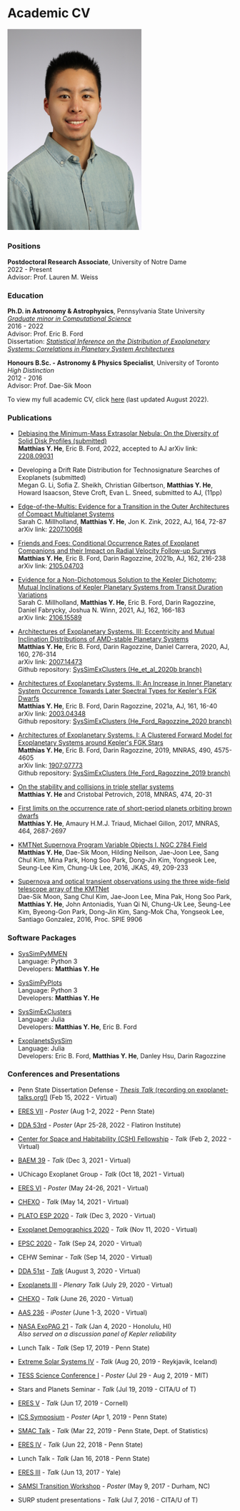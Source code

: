 # Academic CV

<img src="/photos/AAS235_headshot1.JPG" alt="Photo of me taken at AAS 235" width="300"/>  


### Positions

**Postdoctoral Research Associate**, University of Notre Dame  
2022 - Present  
Advisor: Prof. Lauren M. Weiss


### Education

**Ph.D. in Astronomy & Astrophysics**, Pennsylvania State University  
[*Graduate minor in Computational Science*](http://www.csci.psu.edu)  
2016 - 2022  
Advisor: Prof. Eric B. Ford  
Dissertation: [*Statistical Inference on the Distribution of Exoplanetary Systems: Correlations in Planetary System Architectures*](https://etda.libraries.psu.edu/catalog/20343myh7)

**Honours B.Sc. - Astronomy & Physics Specialist**, University of Toronto  
*High Distinction*  
2012 - 2016  
Advisor: Prof. Dae-Sik Moon


To view my full academic CV, click [here](./he_matthias_CV.pdf) (last updated August 2022).


### Publications

* [Debiasing the Minimum-Mass Extrasolar Nebula: On the Diversity of Solid Disk Profiles (submitted)](https://ui.adsabs.harvard.edu/abs/2022arXiv220809031H/abstract)  
  **Matthias Y. He**, Eric B. Ford, 2022, accepted to AJ
  arXiv link: [2208.09031](https://arxiv.org/abs/2208.09031)

* Developing a Drift Rate Distribution for Technosignature Searches of Exoplanets (submitted)  
  Megan G. Li, Sofia Z. Sheikh, Christian Gilbertson, **Matthias Y. He**, Howard Isaacson, Steve Croft, Evan L. Sneed, submitted to AJ, (11pp)

* [Edge-of-the-Multis: Evidence for a Transition in the Outer Architectures of Compact Multiplanet Systems](https://ui.adsabs.harvard.edu/abs/2022AJ....164...72M/abstract)  
  Sarah C. Millholland, **Matthias Y. He**, Jon K. Zink, 2022, AJ, 164, 72-87  
  arXiv link: [2207.10068](https://arxiv.org/abs/2207.10068)

* [Friends and Foes: Conditional Occurrence Rates of Exoplanet Companions and their Impact on Radial Velocity Follow-up Surveys](https://ui.adsabs.harvard.edu/abs/2021arXiv210504703H/abstract)  
  **Matthias Y. He**, Eric B. Ford, Darin Ragozzine, 2021b, AJ, 162, 216-238  
  arXiv link: [2105.04703](https://arxiv.org/abs/2105.04703)

* [Evidence for a Non-Dichotomous Solution to the Kepler Dichotomy: Mutual Inclinations of Kepler Planetary Systems from Transit Duration Variations](https://ui.adsabs.harvard.edu/abs/2021arXiv210615589M/abstract)  
  Sarah C. Millholland, **Matthias Y. He**, Eric B. Ford, Darin Ragozzine, Daniel Fabrycky, Joshua N. Winn, 2021, AJ, 162, 166-183  
  arXiv link: [2106.15589](https://arxiv.org/abs/2106.15589)

* [Architectures of Exoplanetary Systems. III: Eccentricity and Mutual Inclination Distributions of AMD-stable Planetary Systems](https://ui.adsabs.harvard.edu/abs/2020arXiv200714473H/abstract)  
  **Matthias Y. He**, Eric B. Ford, Darin Ragozzine, Daniel Carrera, 2020, AJ, 160, 276-314  
  arXiv link: [2007.14473](https://arxiv.org/abs/2007.14473)  
  Github repository: [SysSimExClusters (He_et_al_2020b branch)](https://github.com/ExoJulia/SysSimExClusters/tree/He_et_al_2020b)

* [Architectures of Exoplanetary Systems. II: An Increase in Inner Planetary System Occurrence Towards Later Spectral Types for Kepler's FGK Dwarfs](https://ui.adsabs.harvard.edu/abs/2021AJ....161...16H/abstract)  
  **Matthias Y. He**, Eric B. Ford, Darin Ragozzine, 2021a, AJ, 161, 16-40  
  arXiv link: [2003.04348](https://arxiv.org/abs/2003.04348)  
  Github repository: [SysSimExClusters (He_Ford_Ragozzine_2020 branch)](https://github.com/ExoJulia/SysSimExClusters/tree/He_Ford_Ragozzine_2020)

* [Architectures of Exoplanetary Systems. I: A Clustered Forward Model for Exoplanetary Systems around Kepler's FGK Stars](https://ui.adsabs.harvard.edu/abs/2019MNRAS.490.4575H/abstract)  
  **Matthias Y. He**, Eric B. Ford, Darin Ragozzine, 2019, MNRAS, 490, 4575-4605  
  arXiv link: [1907:07773](https://arxiv.org/abs/1907.07773)  
  Github repository: [SysSimExClusters (He_Ford_Ragozzine_2019 branch)](https://github.com/ExoJulia/SysSimExClusters/tree/He_Ford_Ragozzine_2019)

* [On the stability and collisions in triple stellar systems](https://ui.adsabs.harvard.edu/abs/2018MNRAS.474...20H/abstract)  
  **Matthias Y. He** and Cristobal Petrovich, 2018, MNRAS, 474, 20-31

* [First limits on the occurrence rate of short-period planets orbiting brown dwarfs](https://ui.adsabs.harvard.edu/abs/2017MNRAS.464.2687H/abstract)  
**Matthias Y. He**, Amaury H.M.J. Triaud, Michael Gillon, 2017, MNRAS, 464, 2687-2697

* [KMTNet Supernova Program Variable Objects I. NGC 2784 Field](https://ui.adsabs.harvard.edu/abs/2016JKAS...49..209H/abstract)  
  **Matthias Y. He**, Dae-Sik Moon, Hilding Neilson, Jae-Joon Lee, Sang Chul Kim, Mina Park, Hong Soo Park, Dong-Jin Kim, Yongseok Lee, Seung-Lee Kim, Chung-Uk Lee, 2016, JKAS, 49, 209-233

* [Supernova and optical transient observations using the three wide-field telescope array of the KMTNet](https://www.spiedigitallibrary.org/conference-proceedings-of-spie/9906/1/Supernova-and-optical-transient-observations-using-the-three-wide-field/10.1117/12.2233921.short?SSO=1)  
  Dae-Sik Moon, Sang Chul Kim, Jae-Joon Lee, Mina Pak, Hong Soo Park, **Matthias Y. He**, John Antoniadis, Yuan Qi Ni, Chung-Uk Lee, Seung-Lee Kim, Byeong-Gon Park, Dong-Jin Kim, Sang-Mok Cha, Yongseok Lee, Santiago Gonzalez, 2016, Proc. SPIE 9906


### Software Packages

* [SysSimPyMMEN](https://syssimpymmen.readthedocs.io/en/latest/)  
  Language: Python 3  
  Developers: **Matthias Y. He**

* [SysSimPyPlots](https://syssimpyplots.readthedocs.io/en/latest/)  
  Language: Python 3  
  Developers: **Matthias Y. He**

* [SysSimExClusters](https://github.com/hematthi/SysSimExClusters)  
  Language: Julia  
  Developers: **Matthias Y. He**, Eric B. Ford

* [ExoplanetsSysSim](https://github.com/ExoJulia/ExoplanetsSysSim.jl)  
  Language: Julia  
  Developers: Eric B. Ford, **Matthias Y. He**, Danley Hsu, Darin Ragozzine


### Conferences and Presentations

* Penn State Dissertation Defense - [*Thesis Talk* (recording on exoplanet-talks.org!)](https://exoplanet-talks.org/talk/402) (Feb 15, 2022 - Virtual)

* [ERES VII](https://sites.psu.edu/eres2022/) - *Poster* (Aug 1-2, 2022 - Penn State)

* [DDA 53rd](https://dda.aas.org/meetings/2022/program) - *Poster* (Apr 25-28, 2022 - Flatiron Institute)

* [Center for Space and Habitability (CSH) Fellowship](https://www.csh.unibe.ch/research/programs/csh__bernoulli_fellowships/index_eng.html) - *Talk* (Feb 2, 2022 - Virtual)

* [BAEM 39](https://sites.google.com/site/bayareaexoplanets/) - *Talk* (Dec 3, 2021 - Virtual)

* UChicago Exoplanet Group - *Talk* (Oct 18, 2021 - Virtual)

* [ERES VI](https://eres2021.com) - *Poster* (May 24-26, 2021 - Virtual)

* [CHEXO](http://chexo.org) - *Talk* (May 14, 2021 - Virtual)

* [PLATO ESP 2020](https://platoesp.org) - *Talk* (Dec 3, 2020 - Virtual)

* [Exoplanet Demographics 2020](https://nexsci.caltech.edu/conferences/exodem/) - *Talk* (Nov 11, 2020 - Virtual)

* [EPSC 2020](https://www.epsc2020.eu) - *Talk* (Sep 24, 2020 - Virtual)

* CEHW Seminar - *Talk* (Sep 14, 2020 - Virtual)

* [DDA 51st](https://dda.aas.org/meetings/2020) - [*Talk*](https://vimeo.com/441849574) (August 3, 2020 - Virtual)

* [Exoplanets III](https://hdconfsys.zah.uni-heidelberg.de/exoplanets3/index.php) - *Plenary Talk* (July 29, 2020 - Virtual)

* [CHEXO](http://chexo.org) - *Talk* (June 26, 2020 - Virtual)

* [AAS 236](https://aas.org/meetings/aas236) - *iPoster* (June 1-3, 2020 - Virtual)

* [NASA ExoPAG 21](https://exoplanets.nasa.gov/exep/events/292/exopag-21/) - *Talk* (Jan 4, 2020 - Honolulu, HI)  
  *Also served on a discussion panel of Kepler reliability*

* Lunch Talk - *Talk* (Sep 17, 2019 - Penn State)

* [Extreme Solar Systems IV](https://sites.northwestern.edu/iceland2019/) - *Talk* (Aug 20, 2019 - Reykjavik, Iceland)

* [TESS Science Conference I](https://tsc.mit.edu) - *Poster* (Jul 29 - Aug 2, 2019 - MIT)

* Stars and Planets Seminar - *Talk* (Jul 19, 2019 - CITA/U of T)

* [ERES V](http://eres.astro.cornell.edu) - *Talk* (Jun 17, 2019 - Cornell)

* [ICS Symposium](https://ics.psu.edu/news-events/events/ics-symposium-2019-posters/) - *Poster* (Apr 1, 2019 - Penn State)

* [SMAC Talk](https://science.psu.edu/stat/smac-talks) - *Talk* (Mar 22, 2019 - Penn State, Dept. of Statistics)

* [ERES IV](https://sites.psu.edu/eres2018/) - *Talk* (Jun 22, 2018 - Penn State)

* Lunch Talk - *Talk* (Jan 16, 2018 - Penn State)

* [ERES III](http://eres-yale.science/2017/) - *Talk* (Jun 13, 2017 - Yale)

* [SAMSI Transition Workshop](https://www.samsi.info/transition-workshop-2017-8-10-may-2017/) - *Poster* (May 9, 2017 - Durham, NC)

* SURP student presentations - *Talk* (Jul 7, 2016 - CITA/U of T)
